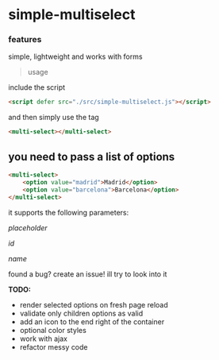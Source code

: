 # simple-multiselect

### features
simple, lightweight and works with forms

> usage

include the script

```html
<script defer src="./src/simple-multiselect.js"></script>
```

and then simply use the tag
```html
<multi-select></multi-select>
```

## **you need to pass a list of options**
```html
<multi-select>
    <option value="madrid">Madrid</option>
    <option value="barcelona">Barcelona</option>
</multi-select>
```

it supports the following parameters:

*placeholder*

*id*

*name*

found a bug? create an issue! ill try to look into it

**TODO:**

- render selected options on fresh page reload
- validate only children options as valid
- add an icon to the end right of the container
- optional color styles
- work with ajax
- refactor messy code